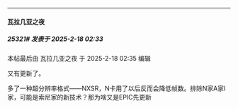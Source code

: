 ﻿
*****

####  瓦拉几亚之夜  
##### 25321#       发表于 2025-2-18 02:33

 本帖最后由 瓦拉几亚之夜 于 2025-2-18 02:35 编辑 

又有更新了。

多了一种超分辨率格式——NXSR，N卡用了以后反而会降低帧数。排除N家A家I家，可能是索尼家的新技术？那为啥又是EPIC先更新


